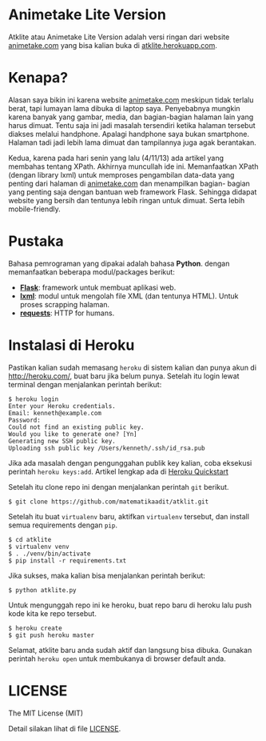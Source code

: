 Animetake Lite Version
======================

Atklite atau Animetake Lite Version adalah versi ringan dari website
[animetake.com][atk] yang bisa kalian buka di
[atklite.herokuapp.com][atklite].

Kenapa?
=======

Alasan saya bikin ini karena website [animetake.com][atk] meskipun tidak
terlalu berat, tapi lumayan lama dibuka di laptop saya. Penyebabnya mungkin
karena banyak yang gambar, media, dan bagian-bagian halaman lain yang harus
dimuat. Tentu saja ini jadi masalah tersendiri ketika halaman tersebut
diakses melalui handphone. Apalagi handphone saya bukan smartphone. Halaman
tadi jadi lebih lama dimuat dan tampilannya juga agak berantakan.

Kedua, karena pada hari senin yang lalu (4/11/13) ada artikel yang
membahas tentang XPath. Akhirnya muncullah ide ini. Memanfaatkan XPath
(dengan library lxml) untuk memproses pengambilan data-data yang
penting dari halaman di [animetake.com][atk] dan menampilkan bagian-
bagian yang penting saja dengan bantuan web framework Flask. Sehingga
didapat website yang bersih dan tentunya lebih ringan untuk dimuat.
Serta lebih mobile-friendly.

Pustaka
=======

Bahasa pemrograman yang dipakai adalah bahasa **Python**. dengan
memanfaatkan beberapa modul/packages berikut:
- [**Flask**](http://flask.pocoo.org/): framework untuk membuat
  aplikasi web.
- [**lxml**](http://lxml.de/): modul untuk mengolah file XML (dan tentunya
  HTML). Untuk proses
  scrapping halaman.
- [**requests**](http://www.python-requests.org/en/latest/): HTTP for
  humans.

Instalasi di Heroku
===================

Pastikan kalian sudah memasang `heroku` di sistem kalian dan punya akun
di http://heroku.com/, buat baru jika belum punya. Setelah itu login lewat
terminal dengan menjalankan perintah berikut:

```console
$ heroku login
Enter your Heroku credentials.
Email: kenneth@example.com
Password:
Could not find an existing public key.
Would you like to generate one? [Yn]
Generating new SSH public key.
Uploading ssh public key /Users/kenneth/.ssh/id_rsa.pub
```

Jika ada masalah dengan pengunggahan publik key kalian, coba eksekusi
perintah `heroku keys:add`. Artikel lengkap ada di 
[Heroku Quickstart](https://devcenter.heroku.com/articles/quickstart)

Setelah itu clone repo ini dengan menjalankan perintah `git` berikut.

```console
$ git clone https://github.com/matematikaadit/atklit.git
```

Setelah itu buat `virtualenv` baru, aktifkan `virtualenv` tersebut, dan
install semua requirements dengan `pip`.

```console
$ cd atklite
$ virtualenv venv
$ . ./venv/bin/activate
$ pip install -r requirements.txt
```

Jika sukses, maka kalian bisa menjalankan perintah berikut:
```console
$ python atklite.py
```

Untuk mengunggah repo ini ke heroku, buat repo baru di heroku lalu push
kode kita ke repo tersebut.
```console
$ heroku create
$ git push heroku master
```
Selamat, atklite baru anda sudah aktif dan langsung bisa dibuka.
Gunakan perintah `heroku open` untuk membukanya di browser default anda.

LICENSE
=======

The MIT License (MIT)

Detail silakan lihat di file [LICENSE](/LICENSE).

[atk]: http://www.animetake.com
[atklite]: http://atklite.herokuapp.com
[heroku]: http://www.heroku.com